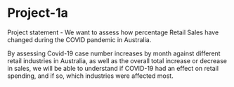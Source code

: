 # Project-1a
Project statement - We want to assess how percentage Retail Sales have changed during the COVID pandemic in Australia.

By assessing Covid-19 case number increases by month against different retail industries in Australia, as well as the overall total increase or decrease in sales, we will be able to understand if COVID-19 had an effect on retail spending, and if so, which industries were affected most.
